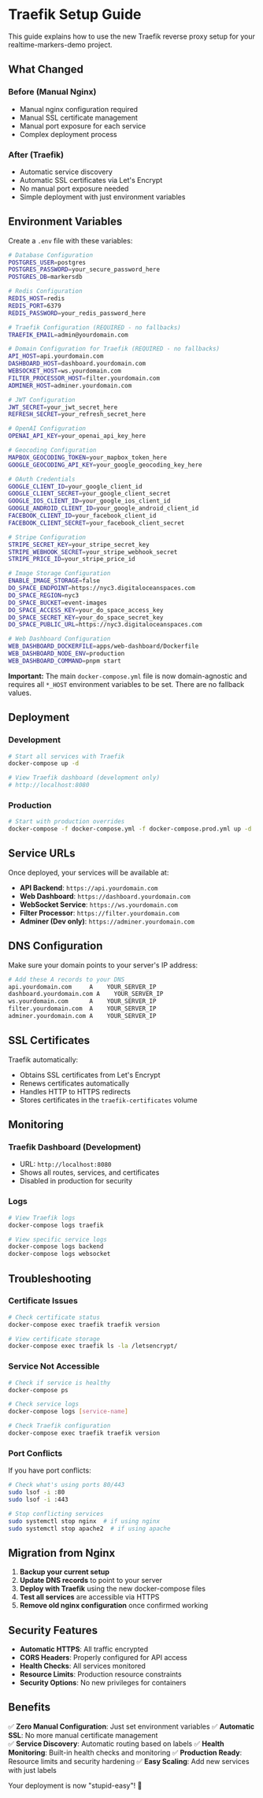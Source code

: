 # Traefik Setup Guide

This guide explains how to use the new Traefik reverse proxy setup for your realtime-markers-demo project.

## What Changed

### Before (Manual Nginx)

- Manual nginx configuration required
- Manual SSL certificate management
- Manual port exposure for each service
- Complex deployment process

### After (Traefik)

- Automatic service discovery
- Automatic SSL certificates via Let's Encrypt
- No manual port exposure needed
- Simple deployment with just environment variables

## Environment Variables

Create a `.env` file with these variables:

```bash
# Database Configuration
POSTGRES_USER=postgres
POSTGRES_PASSWORD=your_secure_password_here
POSTGRES_DB=markersdb

# Redis Configuration
REDIS_HOST=redis
REDIS_PORT=6379
REDIS_PASSWORD=your_redis_password_here

# Traefik Configuration (REQUIRED - no fallbacks)
TRAEFIK_EMAIL=admin@yourdomain.com

# Domain Configuration for Traefik (REQUIRED - no fallbacks)
API_HOST=api.yourdomain.com
DASHBOARD_HOST=dashboard.yourdomain.com
WEBSOCKET_HOST=ws.yourdomain.com
FILTER_PROCESSOR_HOST=filter.yourdomain.com
ADMINER_HOST=adminer.yourdomain.com

# JWT Configuration
JWT_SECRET=your_jwt_secret_here
REFRESH_SECRET=your_refresh_secret_here

# OpenAI Configuration
OPENAI_API_KEY=your_openai_api_key_here

# Geocoding Configuration
MAPBOX_GEOCODING_TOKEN=your_mapbox_token_here
GOOGLE_GEOCODING_API_KEY=your_google_geocoding_key_here

# OAuth Credentials
GOOGLE_CLIENT_ID=your_google_client_id
GOOGLE_CLIENT_SECRET=your_google_client_secret
GOOGLE_IOS_CLIENT_ID=your_google_ios_client_id
GOOGLE_ANDROID_CLIENT_ID=your_google_android_client_id
FACEBOOK_CLIENT_ID=your_facebook_client_id
FACEBOOK_CLIENT_SECRET=your_facebook_client_secret

# Stripe Configuration
STRIPE_SECRET_KEY=your_stripe_secret_key
STRIPE_WEBHOOK_SECRET=your_stripe_webhook_secret
STRIPE_PRICE_ID=your_stripe_price_id

# Image Storage Configuration
ENABLE_IMAGE_STORAGE=false
DO_SPACE_ENDPOINT=https://nyc3.digitaloceanspaces.com
DO_SPACE_REGION=nyc3
DO_SPACE_BUCKET=event-images
DO_SPACE_ACCESS_KEY=your_do_space_access_key
DO_SPACE_SECRET_KEY=your_do_space_secret_key
DO_SPACE_PUBLIC_URL=https://nyc3.digitaloceanspaces.com

# Web Dashboard Configuration
WEB_DASHBOARD_DOCKERFILE=apps/web-dashboard/Dockerfile
WEB_DASHBOARD_NODE_ENV=production
WEB_DASHBOARD_COMMAND=pnpm start
```

**Important:** The main `docker-compose.yml` file is now domain-agnostic and requires all `*_HOST` environment variables to be set. There are no fallback values.

## Deployment

### Development

```bash
# Start all services with Traefik
docker-compose up -d

# View Traefik dashboard (development only)
# http://localhost:8080
```

### Production

```bash
# Start with production overrides
docker-compose -f docker-compose.yml -f docker-compose.prod.yml up -d
```

## Service URLs

Once deployed, your services will be available at:

- **API Backend**: `https://api.yourdomain.com`
- **Web Dashboard**: `https://dashboard.yourdomain.com`
- **WebSocket Service**: `https://ws.yourdomain.com`
- **Filter Processor**: `https://filter.yourdomain.com`
- **Adminer (Dev only)**: `https://adminer.yourdomain.com`

## DNS Configuration

Make sure your domain points to your server's IP address:

```bash
# Add these A records to your DNS
api.yourdomain.com     A    YOUR_SERVER_IP
dashboard.yourdomain.com A    YOUR_SERVER_IP
ws.yourdomain.com      A    YOUR_SERVER_IP
filter.yourdomain.com  A    YOUR_SERVER_IP
adminer.yourdomain.com A    YOUR_SERVER_IP
```

## SSL Certificates

Traefik automatically:

- Obtains SSL certificates from Let's Encrypt
- Renews certificates automatically
- Handles HTTP to HTTPS redirects
- Stores certificates in the `traefik-certificates` volume

## Monitoring

### Traefik Dashboard (Development)

- URL: `http://localhost:8080`
- Shows all routes, services, and certificates
- Disabled in production for security

### Logs

```bash
# View Traefik logs
docker-compose logs traefik

# View specific service logs
docker-compose logs backend
docker-compose logs websocket
```

## Troubleshooting

### Certificate Issues

```bash
# Check certificate status
docker-compose exec traefik traefik version

# View certificate storage
docker-compose exec traefik ls -la /letsencrypt/
```

### Service Not Accessible

```bash
# Check if service is healthy
docker-compose ps

# Check service logs
docker-compose logs [service-name]

# Check Traefik configuration
docker-compose exec traefik traefik version
```

### Port Conflicts

If you have port conflicts:

```bash
# Check what's using ports 80/443
sudo lsof -i :80
sudo lsof -i :443

# Stop conflicting services
sudo systemctl stop nginx  # if using nginx
sudo systemctl stop apache2  # if using apache
```

## Migration from Nginx

1. **Backup your current setup**
2. **Update DNS records** to point to your server
3. **Deploy with Traefik** using the new docker-compose files
4. **Test all services** are accessible via HTTPS
5. **Remove old nginx configuration** once confirmed working

## Security Features

- **Automatic HTTPS**: All traffic encrypted
- **CORS Headers**: Properly configured for API access
- **Health Checks**: All services monitored
- **Resource Limits**: Production resource constraints
- **Security Options**: No new privileges for containers

## Benefits

✅ **Zero Manual Configuration**: Just set environment variables
✅ **Automatic SSL**: No more manual certificate management  
✅ **Service Discovery**: Automatic routing based on labels
✅ **Health Monitoring**: Built-in health checks and monitoring
✅ **Production Ready**: Resource limits and security hardening
✅ **Easy Scaling**: Add new services with just labels

Your deployment is now "stupid-easy"! 🎉
